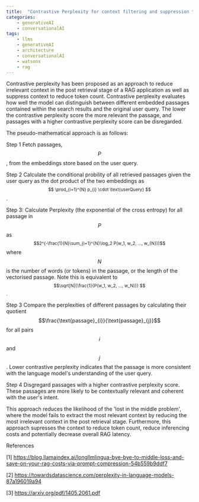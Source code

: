 ```yaml
---
title:  "Contrastive Perplexity for context filtering and suppression to improve context relevance and reduce token count for in-context learning, RAG applications"
categories: 
    - generativeAI
    - conversationalAI
tags: 
    - llms
    - generativeAI
    - architecture
    - conversationalAI
    - watsonx
    - rag
---
```


Contrastive perplexity has been proposed as an approach to reduce irrelevant context in the post retrieval stage of a RAG application as well as suppress context to reduce token count. Contrastive perplexity evaluates how well the model can distinguish between different embedded passages contained within the search results and the original user query. The lower the contrastive perplexity score the more relevant the passage, and passages with a higher contrastive perplexity score can be disregarded.

The pseudo-mathematical approach is as follows:

Step 1 Fetch passages, $$P$$, from the embeddings store based on the user query.

Step 2 Calculate the conditional probility of all retrieved passages given the user query as the dot product of the two embeddings as <span style="font-size: smaller;">$$ \prod_{i=1}^{N} p_{i} \cdot \text{userQuery} $$</span>.

Step 3: Calculate Perplexity (the exponential of the cross entropy) for all passage in $$P$$ as <span style="font-size: smaller;">$$2^{-\frac{1}{N}\sum_{i=1}^{N}\log_2 P(w_1, w_2, ..., w_{N})}$$</span> where $$N$$ is the number of words (or tokens) in the passage, or the length of the vectorised passage. Note this is equivalent to <span style="font-size: smaller;">$$\sqrt[N]{\frac{1}{P(w_1, w_2, ..., w_N)}} $$.</span>

Step 3 Compare the perplexities of different passages by calculating their quotient $$\frac{\text{passage}_{i}}{\text{passage}_{j}}$$ for all pairs $$i$$ and $$j$$. Lower contrastive perplexity indicates that the passage is more consistent with the language model's understanding of the user query.

Step 4 Disgregard passages with a higher contrastive perplexity score. These passages are more likely to be contextually relevant and coherent with the user's intent.

This approach reduces the likelihood of the 'lost in the middle problem', where the model fails to extract the most relevant context by reducing the most irrelevant context in the post retrieval stage. Furthermore, this approach supresses the context to reduce token count, reduce inferencing costs and potentially decrease overall RAG latency.

References

[1] https://blog.llamaindex.ai/longllmlingua-bye-bye-to-middle-loss-and-save-on-your-rag-costs-via-prompt-compression-54b559b9ddf7

[2] https://towardsdatascience.com/perplexity-in-language-models-87a196019a94

[3] https://arxiv.org/pdf/1405.2061.pdf